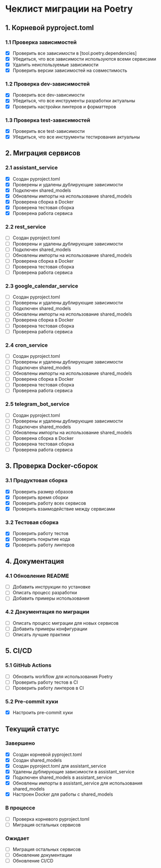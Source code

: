 # Чеклист миграции на Poetry

## 1. Корневой pyproject.toml

### 1.1 Проверка зависимостей
- [x] Проверить все зависимости в [tool.poetry.dependencies]
- [x] Убедиться, что все зависимости используются всеми сервисами
- [x] Удалить неиспользуемые зависимости
- [x] Проверить версии зависимостей на совместимость

### 1.2 Проверка dev-зависимостей
- [x] Проверить все dev-зависимости
- [x] Убедиться, что все инструменты разработки актуальны
- [x] Проверить настройки линтеров и форматтеров

### 1.3 Проверка test-зависимостей
- [x] Проверить все test-зависимости
- [x] Убедиться, что все инструменты тестирования актуальны

## 2. Миграция сервисов

### 2.1 assistant_service
- [x] Создан pyproject.toml
- [x] Проверены и удалены дублирующие зависимости
- [x] Подключен shared_models
- [x] Обновлены импорты на использование shared_models
- [x] Проверена сборка в Docker
- [x] Проверена тестовая сборка
- [x] Проверена работа сервиса

### 2.2 rest_service
- [ ] Создан pyproject.toml
- [ ] Проверены и удалены дублирующие зависимости
- [ ] Подключен shared_models
- [ ] Обновлены импорты на использование shared_models
- [ ] Проверена сборка в Docker
- [ ] Проверена тестовая сборка
- [ ] Проверена работа сервиса

### 2.3 google_calendar_service
- [ ] Создан pyproject.toml
- [ ] Проверены и удалены дублирующие зависимости
- [ ] Подключен shared_models
- [ ] Обновлены импорты на использование shared_models
- [ ] Проверена сборка в Docker
- [ ] Проверена тестовая сборка
- [ ] Проверена работа сервиса

### 2.4 cron_service
- [ ] Создан pyproject.toml
- [ ] Проверены и удалены дублирующие зависимости
- [ ] Подключен shared_models
- [ ] Обновлены импорты на использование shared_models
- [ ] Проверена сборка в Docker
- [ ] Проверена тестовая сборка
- [ ] Проверена работа сервиса

### 2.5 telegram_bot_service
- [ ] Создан pyproject.toml
- [ ] Проверены и удалены дублирующие зависимости
- [ ] Подключен shared_models
- [ ] Обновлены импорты на использование shared_models
- [ ] Проверена сборка в Docker
- [ ] Проверена тестовая сборка
- [ ] Проверена работа сервиса

## 3. Проверка Docker-сборок

### 3.1 Продуктовая сборка
- [x] Проверить размер образов
- [x] Проверить время сборки
- [x] Проверить работу всех сервисов
- [x] Проверить взаимодействие между сервисами

### 3.2 Тестовая сборка
- [x] Проверить работу тестов
- [x] Проверить покрытие кода
- [x] Проверить работу линтеров

## 4. Документация

### 4.1 Обновление README
- [ ] Добавить инструкции по установке
- [ ] Описать процесс разработки
- [ ] Добавить примеры использования

### 4.2 Документация по миграции
- [ ] Описать процесс миграции для новых сервисов
- [ ] Добавить примеры конфигурации
- [ ] Описать лучшие практики

## 5. CI/CD

### 5.1 GitHub Actions
- [ ] Обновить workflow для использования Poetry
- [ ] Проверить работу тестов в CI
- [ ] Проверить работу линтеров в CI

### 5.2 Pre-commit хуки
- [x] Настроить pre-commit хуки

## Текущий статус

### Завершено
- [x] Создан корневой pyproject.toml
- [x] Создан shared_models
- [x] Создан pyproject.toml для assistant_service
- [x] Удалены дублирующие зависимости в assistant_service
- [x] Подключен shared_models в assistant_service
- [x] Обновлены импорты в assistant_service для использования shared_models
- [x] Настроен Docker для работы с shared_models

### В процессе
- [ ] Проверка корневого pyproject.toml
- [ ] Миграция остальных сервисов

### Ожидает
- [ ] Миграция остальных сервисов
- [ ] Обновление документации
- [ ] Обновление CI/CD 